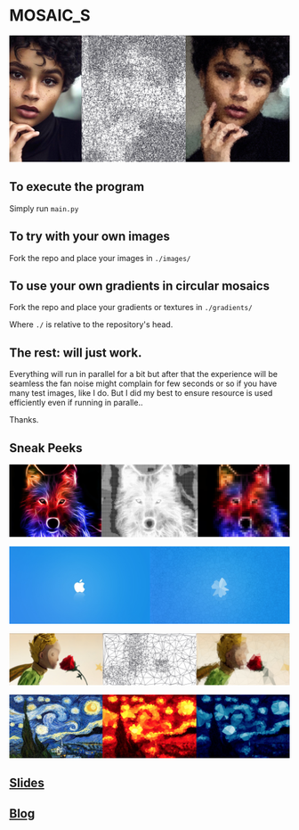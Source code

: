 # MOSAIC_S

![example](https://github.com/tati-z/mosaics/blob/master/samples/demo.png)

## To execute the program
Simply run `main.py`

## To try with your own images

Fork the repo and place your images in `./images/`

## To use your own gradients in circular mosaics

Fork the repo and place your gradients or textures in `./gradients/`

Where `./` is relative to the repository's head.
## The rest: will just work.

Everything will run in parallel for a bit but after that the experience will be seamless
the fan noise might complain for few seconds or so if you have many test images, like I do.
But I did my best to ensure resource is used efficiently even if running in paralle..

Thanks.

## Sneak Peeks
![example](https://github.com/tati-z/mosaics/blob/master/samples/wolf.png)

![example](https://github.com/tati-z/mosaics/blob/master/samples/flower.png)

![example](https://github.com/tati-z/mosaics/blob/master/samples/thellp.png)

![example](https://github.com/tati-z/mosaics/blob/master/samples/starry_starry_night.png)

## [Slides](https://docs.google.com/presentation/d/1y_FxUe-3iRD8DtuTCKmvoulr0JZXXAkFO99FeK5aV8U/edit?usp=sharing)
## [Blog](https://tatianaimageprocessing.wordpress.com)
